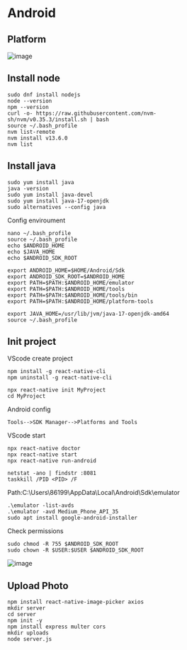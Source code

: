 # Android
## Platform
![image](https://github.com/user-attachments/assets/2b4c334f-4b6b-43bd-8ec1-819f9d0731e2)
## Install node
```
sudo dnf install nodejs
node --version
npm --version
curl -o- https://raw.githubusercontent.com/nvm-sh/nvm/v0.35.3/install.sh | bash
source ~/.bash_profile
nvm list-remote
nvm install v13.6.0
nvm list
```
## Install java
```
sudo yum install java
java -version
sudo yum install java-devel
sudo yum install java-17-openjdk
sudo alternatives --config java
```
Config enviroument
```
nano ~/.bash_profile
source ~/.bash_profile
echo $ANDROID_HOME
echo $JAVA_HOME
echo $ANDROID_SDK_ROOT
```
```
export ANDROID_HOME=$HOME/Android/Sdk
export ANDROID_SDK_ROOT=$ANDROID_HOME
export PATH=$PATH:$ANDROID_HOME/emulator
export PATH=$PATH:$ANDROID_HOME/tools
export PATH=$PATH:$ANDROID_HOME/tools/bin
export PATH=$PATH:$ANDROID_HOME/platform-tools
```
```
export JAVA_HOME=/usr/lib/jvm/java-17-openjdk-amd64
source ~/.bash_profile
```
## Init project
VScode create project
```
npm install -g react-native-cli
npm uninstall -g react-native-cli
```
```
npx react-native init MyProject
cd MyProject
```
Android config
```
Tools-->SDK Manager-->Platforms and Tools
```
VScode start
```
npx react-native doctor
npx react-native start
npx react-native run-android
```
```
netstat -ano | findstr :8081
taskkill /PID <PID> /F
```
Path:C:\Users\86199\AppData\Local\Android\Sdk\emulator
```
.\emulator -list-avds
.\emulator -avd Medium_Phone_API_35
sudo apt install google-android-installer
```
Check permissions 
```
sudo chmod -R 755 $ANDROID_SDK_ROOT
sudo chown -R $USER:$USER $ANDROID_SDK_ROOT
```
![image](https://github.com/user-attachments/assets/b3ac4dee-61c6-40da-9fea-1e0219cca422)
## Upload Photo
```
npm install react-native-image-picker axios
mkdir server
cd server
npm init -y
npm install express multer cors
mkdir uploads
node server.js
```
